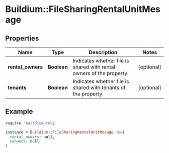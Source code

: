 # Buildium::FileSharingRentalUnitMesage

## Properties

| Name | Type | Description | Notes |
| ---- | ---- | ----------- | ----- |
| **rental_owners** | **Boolean** | Indicates whether file is shared with rental owners of the property. | [optional] |
| **tenants** | **Boolean** | Indicates whether file is shared with tenants of the property. | [optional] |

## Example

```ruby
require 'buildium-ruby'

instance = Buildium::FileSharingRentalUnitMesage.new(
  rental_owners: null,
  tenants: null
)
```

